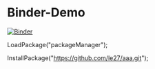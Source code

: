 # Binder-Demo
[![Binder](https://mybinder.org/badge_logo.svg)](https://mybinder.org/v2/gh/le27/Binder-Demo/master)


LoadPackage("packageManager");

InstallPackage("https://github.com/le27/aaa.git");
